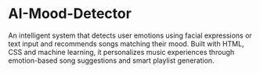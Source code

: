 # AI-Mood-Detector
An intelligent system that detects user emotions using facial expressions or text input and recommends songs matching their mood. Built with HTML, CSS and machine learning, it personalizes music experiences through emotion-based song suggestions and smart playlist generation.
